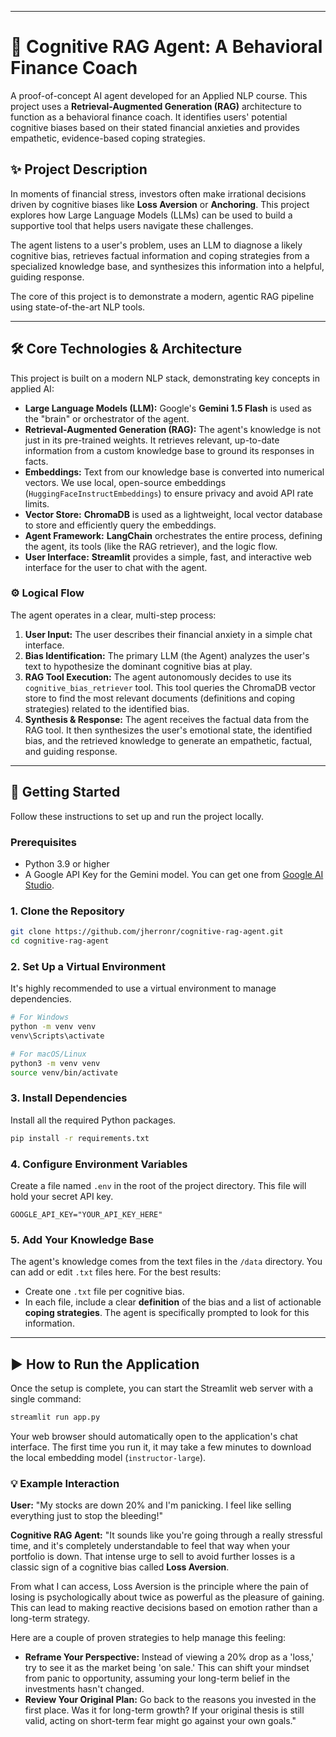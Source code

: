 -----

# 🧠 Cognitive RAG Agent: A Behavioral Finance Coach

[](https://www.python.org/downloads/release/python-390/)
[](https://www.langchain.com/)
[](https://streamlit.io/)

A proof-of-concept AI agent developed for an Applied NLP course. This project uses a **Retrieval-Augmented Generation (RAG)** architecture to function as a behavioral finance coach. It identifies users' potential cognitive biases based on their stated financial anxieties and provides empathetic, evidence-based coping strategies.

## ✨ Project Description

In moments of financial stress, investors often make irrational decisions driven by cognitive biases like **Loss Aversion** or **Anchoring**. This project explores how Large Language Models (LLMs) can be used to build a supportive tool that helps users navigate these challenges.

The agent listens to a user's problem, uses an LLM to diagnose a likely cognitive bias, retrieves factual information and coping strategies from a specialized knowledge base, and synthesizes this information into a helpful, guiding response.

The core of this project is to demonstrate a modern, agentic RAG pipeline using state-of-the-art NLP tools.

-----

## 🛠️ Core Technologies & Architecture

This project is built on a modern NLP stack, demonstrating key concepts in applied AI:

  * **Large Language Models (LLM):** Google's **Gemini 1.5 Flash** is used as the "brain" or orchestrator of the agent.
  * **Retrieval-Augmented Generation (RAG):** The agent's knowledge is not just in its pre-trained weights. It retrieves relevant, up-to-date information from a custom knowledge base to ground its responses in facts.
  * **Embeddings:** Text from our knowledge base is converted into numerical vectors. We use local, open-source embeddings (`HuggingFaceInstructEmbeddings`) to ensure privacy and avoid API rate limits.
  * **Vector Store:** **ChromaDB** is used as a lightweight, local vector database to store and efficiently query the embeddings.
  * **Agent Framework:** **LangChain** orchestrates the entire process, defining the agent, its tools (like the RAG retriever), and the logic flow.
  * **User Interface:** **Streamlit** provides a simple, fast, and interactive web interface for the user to chat with the agent.

### ⚙️ Logical Flow

The agent operates in a clear, multi-step process:

1.  **User Input:** The user describes their financial anxiety in a simple chat interface.
2.  **Bias Identification:** The primary LLM (the Agent) analyzes the user's text to hypothesize the dominant cognitive bias at play.
3.  **RAG Tool Execution:** The agent autonomously decides to use its `cognitive_bias_retriever` tool. This tool queries the ChromaDB vector store to find the most relevant documents (definitions and coping strategies) related to the identified bias.
4.  **Synthesis & Response:** The agent receives the factual data from the RAG tool. It then synthesizes the user's emotional state, the identified bias, and the retrieved knowledge to generate an empathetic, factual, and guiding response.

-----

## 🚀 Getting Started

Follow these instructions to set up and run the project locally.

### Prerequisites

  * Python 3.9 or higher
  * A Google API Key for the Gemini model. You can get one from [Google AI Studio](https://aistudio.google.com/app/apikey).

### 1\. Clone the Repository

```bash
git clone https://github.com/jherronr/cognitive-rag-agent.git
cd cognitive-rag-agent
```

### 2\. Set Up a Virtual Environment

It's highly recommended to use a virtual environment to manage dependencies.

```bash
# For Windows
python -m venv venv
venv\Scripts\activate

# For macOS/Linux
python3 -m venv venv
source venv/bin/activate
```

### 3\. Install Dependencies

Install all the required Python packages.

```bash
pip install -r requirements.txt
```

### 4\. Configure Environment Variables

Create a file named `.env` in the root of the project directory. This file will hold your secret API key.

```
GOOGLE_API_KEY="YOUR_API_KEY_HERE"
```

### 5\. Add Your Knowledge Base

The agent's knowledge comes from the text files in the `/data` directory. You can add or edit `.txt` files here. For the best results:

  * Create one `.txt` file per cognitive bias.
  * In each file, include a clear **definition** of the bias and a list of actionable **coping strategies**. The agent is specifically prompted to look for this information.

-----

## ▶️ How to Run the Application

Once the setup is complete, you can start the Streamlit web server with a single command:

```bash
streamlit run app.py
```

Your web browser should automatically open to the application's chat interface. The first time you run it, it may take a few minutes to download the local embedding model (`instructor-large`).

### 💡 Example Interaction

**User:** "My stocks are down 20% and I'm panicking. I feel like selling everything just to stop the bleeding\!"

**Cognitive RAG Agent:** "It sounds like you're going through a really stressful time, and it's completely understandable to feel that way when your portfolio is down. That intense urge to sell to avoid further losses is a classic sign of a cognitive bias called **Loss Aversion**.

From what I can access, Loss Aversion is the principle where the pain of losing is psychologically about twice as powerful as the pleasure of gaining. This can lead to making reactive decisions based on emotion rather than a long-term strategy.

Here are a couple of proven strategies to help manage this feeling:

  * **Reframe Your Perspective:** Instead of viewing a 20% drop as a 'loss,' try to see it as the market being 'on sale.' This can shift your mindset from panic to opportunity, assuming your long-term belief in the investments hasn't changed.
  * **Review Your Original Plan:** Go back to the reasons you invested in the first place. Was it for long-term growth? If your original thesis is still valid, acting on short-term fear might go against your own goals." 
